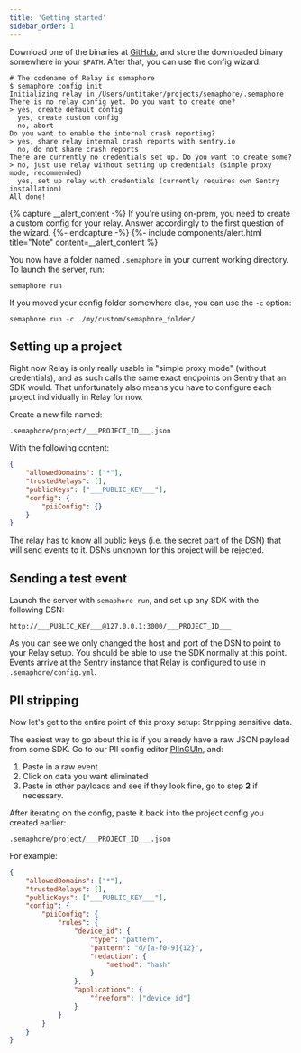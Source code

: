 ```yaml
---
title: 'Getting started'
sidebar_order: 1
---
```


Download one of the binaries at
[GitHub](https://github.com/getsentry/semaphore/releases), and store the
downloaded binary somewhere in your `$PATH`. After that, you can use the config
wizard:

    # The codename of Relay is semaphore
    $ semaphore config init
    Initializing relay in /Users/untitaker/projects/semaphore/.semaphore
    There is no relay config yet. Do you want to create one?
    > yes, create default config
      yes, create custom config
      no, abort
    Do you want to enable the internal crash reporting?
    > yes, share relay internal crash reports with sentry.io
      no, do not share crash reports
    There are currently no credentials set up. Do you want to create some?
    > no, just use relay without setting up credentials (simple proxy mode, recommended)
      yes, set up relay with credentials (currently requires own Sentry installation)
    All done!

{% capture __alert_content -%}
If you're using on-prem, you need to create a custom config for your relay. Answer accordingly to the first question of the wizard.
{%- endcapture -%}
{%- include components/alert.html
  title="Note"
  content=__alert_content
%}

You now have a folder named `.semaphore` in your current working directory. To
launch the server, run:

    semaphore run

If you moved your config folder somewhere else, you can use the `-c` option:

    semaphore run -c ./my/custom/semaphore_folder/

## Setting up a project

Right now Relay is only really usable in "simple proxy mode" (without
credentials), and as such calls the same exact endpoints on Sentry that an SDK
would. That unfortunately also means you have to configure each project
individually in Relay for now.

Create a new file named:

```
.semaphore/project/___PROJECT_ID___.json
```

With the following content:

```json
{
    "allowedDomains": ["*"],
    "trustedRelays": [],
    "publicKeys": ["___PUBLIC_KEY___"],
    "config": {
        "piiConfig": {}
    }
}
```

The relay has to know all public keys (i.e. the secret part of the DSN) that
will send events to it. DSNs unknown for this project will be rejected.

## Sending a test event

Launch the server with `semaphore run`, and set up any SDK with the following DSN:

```
http://___PUBLIC_KEY___@127.0.0.1:3000/___PROJECT_ID___
```

As you can see we only changed the host and port of the DSN to point to your
Relay setup. You should be able to use the SDK normally at this point. Events
arrive at the Sentry instance that Relay is configured to use in
`.semaphore/config.yml`.

## PII stripping

Now let's get to the entire point of this proxy setup: Stripping sensitive
data.

The easiest way to go about this is if you already have a raw JSON payload from some SDK. Go to our PII config editor [PIInGUIn](https://getsentry.github.io/piinguin/), and:

1. Paste in a raw event
2. Click on data you want eliminated
3. Paste in other payloads and see if they look fine, go to step **2** if necessary.

After iterating on the config, paste it back into the project config you created earlier:

```
.semaphore/project/___PROJECT_ID___.json
```


For example:

```json
{
    "allowedDomains": ["*"],
    "trustedRelays": [],
    "publicKeys": ["___PUBLIC_KEY___"],
    "config": {
        "piiConfig": {
            "rules": {
                "device_id": {
                    "type": "pattern",
                    "pattern": "d/[a-f0-9]{12}",
                    "redaction": {
                        "method": "hash"
                    }
                },
                "applications": {
                    "freeform": ["device_id"]
                }
            }
        }
    }
}
```
